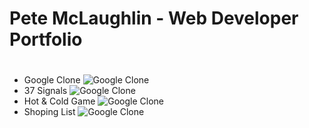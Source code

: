 # Pete McLaughlin - Web Developer Portfolio <h1>

* Google Clone ![Google Clone](https://petemclaughlin.github.io/google-clone/)
* 37 Signals ![Google Clone](https://petemclaughlin.github.io/37signals/)
* Hot & Cold Game ![Google Clone](https://petemclaughlin.github.io/hot-or-cold/)
* Shoping List ![Google Clone](https://petemclaughlin.github.io/shopping-list/)


